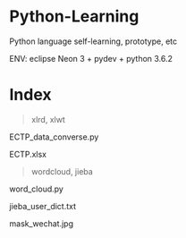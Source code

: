 # Python-Learning

Python language self-learning, prototype, etc

ENV: eclipse Neon 3 + pydev + python 3.6.2

# Index
> xlrd, xlwt

ECTP_data_converse.py

ECTP.xlsx

> wordcloud, jieba

word_cloud.py

jieba_user_dict.txt

mask_wechat.jpg